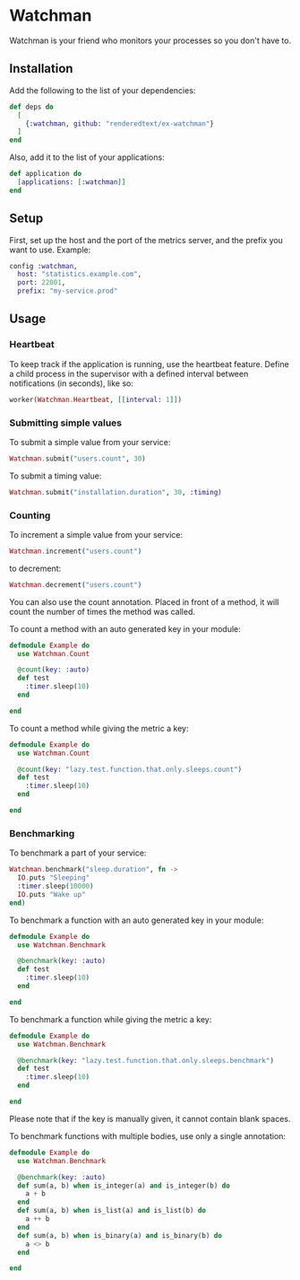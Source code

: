 # Watchman

Watchman is your friend who monitors your processes so you don't have to.

## Installation

Add the following to the list of your dependencies:

``` elixir
def deps do
  [
    {:watchman, github: "renderedtext/ex-watchman"}
  ]
end
```

Also, add it to the list of your applications:

``` elixir
def application do
  [applications: [:watchman]]
end
```

## Setup

First, set up the host and the port of the metrics server, and the prefix you
want to use. Example:

``` elixir
config :watchman,
  host: "statistics.example.com",
  port: 22001,
  prefix: "my-service.prod"
```

## Usage

### Heartbeat
To keep track if the application is running, use the heartbeat feature. Define
a child process in the supervisor with a defined interval between notifications
(in seconds), like so:

``` elixir
worker(Watchman.Heartbeat, [[interval: 1]])
```

### Submitting simple values

To submit a simple value from your service:

``` elixir
Watchman.submit("users.count", 30)
```

To submit a timing value:

``` elixir
Watchman.submit("installation.duration", 30, :timing)
```

### Counting

To increment a simple value from your service:

``` elixir
Watchman.increment("users.count")
```

to decrement:

``` elixir
Watchman.decrement("users.count")
```

You can also use the count annotation. Placed in front of a method, it will
count the number of times the method was called.

To count a method with an auto generated key in your module:
```elixir
defmodule Example do
  use Watchman.Count

  @count(key: :auto)
  def test
    :timer.sleep(10)
  end

end
```

To count a method while giving the metric a key:
```elixir
defmodule Example do
  use Watchman.Count

  @count(key: "lazy.test.function.that.only.sleeps.count")
  def test
    :timer.sleep(10)
  end

end
```

### Benchmarking

To benchmark a part of your service:

``` elixir
Watchman.benchmark("sleep.duration", fn ->
  IO.puts "Sleeping"
  :timer.sleep(10000)
  IO.puts "Wake up"
end)
```

To benchmark a function with an auto generated key in your module:

``` elixir
defmodule Example do
  use Watchman.Benchmark

  @benchmark(key: :auto)
  def test
    :timer.sleep(10)
  end

end
```

To benchmark a function while giving the metric a key:

``` elixir
defmodule Example do
  use Watchman.Benchmark

  @benchmark(key: "lazy.test.function.that.only.sleeps.benchmark")
  def test
    :timer.sleep(10)
  end

end
```

Please note that if the key is manually given, it cannot contain blank spaces.

To benchmark functions with multiple bodies, use only a single annotation:

``` elixir
defmodule Example do
  use Watchman.Benchmark

  @benchmark(key: :auto)
  def sum(a, b) when is_integer(a) and is_integer(b) do
    a + b
  end
  def sum(a, b) when is_list(a) and is_list(b) do
    a ++ b
  end
  def sum(a, b) when is_binary(a) and is_binary(b) do
    a <> b
  end

end

